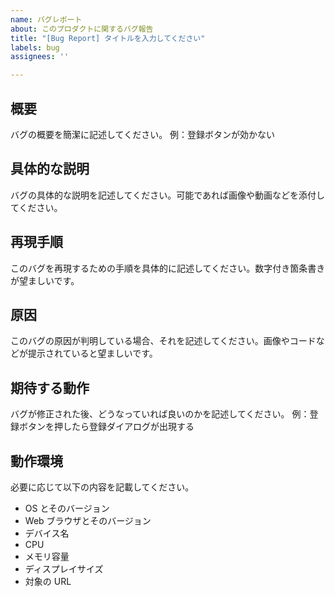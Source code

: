 ```yaml
---
name: バグレポート
about: このプロダクトに関するバグ報告
title: "[Bug Report] タイトルを入力してください"
labels: bug
assignees: ''

---
```


## 概要
バグの概要を簡潔に記述してください。
例：登録ボタンが効かない

## 具体的な説明
バグの具体的な説明を記述してください。可能であれば画像や動画などを添付してください。

## 再現手順
このバグを再現するための手順を具体的に記述してください。数字付き箇条書きが望ましいです。

##  原因
このバグの原因が判明している場合、それを記述してください。画像やコードなどが提示されていると望ましいです。

## 期待する動作
バグが修正された後、どうなっていれば良いのかを記述してください。
例：登録ボタンを押したら登録ダイアログが出現する

## 動作環境
必要に応じて以下の内容を記載してください。
- OS とそのバージョン
- Web ブラウザとそのバージョン
- デバイス名
- CPU
- メモリ容量
- ディスプレイサイズ
- 対象の URL
